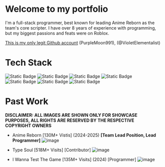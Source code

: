 # Welcome to my portfolio
I'm a full-stack programmer, best known for leading Anime Reborn as the team's core scripter. I have over 8 years of experience with programming, but my biggest passions and feats were on Roblox.

[This is my only legit Github account](https://github.com/PurpleMoon991) (PurpleMoon991), (@VioletElementalist)

# Tech Stack
![Static Badge](https://img.shields.io/badge/luau-%2520?style=for-the-badge&logo=robloxstudio&logoColor=white&labelColor=%2300A2FF&color=%2300A2FF) ![Static Badge](https://img.shields.io/badge/lua-%2520?style=for-the-badge&logo=lua&logoColor=white&labelColor=%232C2D72&color=%232C2D72) ![Static Badge](https://img.shields.io/badge/java-%2520?style=for-the-badge&logo=openjdk&logoColor=white&labelColor=%23000000&color=%23000000) ![Static Badge](https://img.shields.io/badge/js-%2520?style=for-the-badge&logo=javascript&logoColor=black&labelColor=%23F7DF1E&color=%23F7DF1E) ![Static Badge](https://img.shields.io/badge/sqlite-%2520?style=for-the-badge&logo=sqlite&logoColor=white&labelColor=%23003B57&color=%23003B57) ![Static Badge](https://img.shields.io/badge/github-%2520?style=for-the-badge&logo=github&logoColor=white&labelColor=%23000000&color=%23000000) ![Static Badge](https://img.shields.io/badge/git-%2520?style=for-the-badge&logo=git&logoColor=white&labelColor=%23F05032&color=%23F05032) 

# Past Work
**DISCLAIMER: ALL IMAGES ARE SHOWN ONLY FOR SHOWCASE PURPOSES, ALL RIGHTS ARE RESERVED BY THE RESPECTIVE COPYRIGHT OWNERS**

- Anime Reborn [130M+ Vistis] (2024-2025) **[Team Lead Position, Lead Programmer]**
![image](https://github.com/user-attachments/assets/af414550-b1c8-4f24-b8f9-42d0fcf9998a)

- Type Soul [518M+ Visits] [Contributor]
![image](https://github.com/user-attachments/assets/190644e7-a27e-45a5-9c33-e8e98a2d8bd6)

- I Wanna Test The Game [135M+ Visits] (2024) [Programmer]
![image](https://github.com/user-attachments/assets/ae0bea2a-b677-43a7-b438-b185af8d5dd0)
